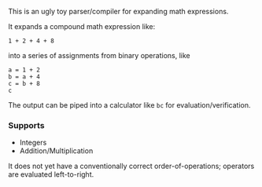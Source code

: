 This is an ugly toy parser/compiler for expanding math expressions.

It expands a compound math expression like:

```
1 + 2 + 4 + 8
```

into a series of assignments from binary operations, like

```
a = 1 + 2
b = a + 4
c = b + 8
c
```

The output can be piped into a calculator like `bc` for evaluation/verification.


### Supports

* Integers
* Addition/Multiplication

It does not yet have a conventionally correct order-of-operations; operators are evaluated left-to-right.
